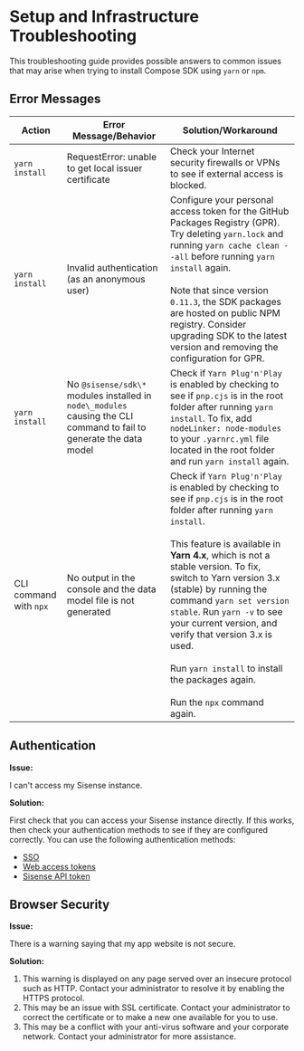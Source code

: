 # Setup and Infrastructure Troubleshooting

This troubleshooting guide provides possible answers to common issues that may arise when trying to install Compose SDK using `yarn` or `npm`.

## Error Messages

| **Action**             | **Error Message/Behavior**                                                                                           | **Solution/Workaround**                                                                                                                                                                                                                                                                                                                                                                                                                                                                               |
|------------------------|----------------------------------------------------------------------------------------------------------------------|-------------------------------------------------------------------------------------------------------------------------------------------------------------------------------------------------------------------------------------------------------------------------------------------------------------------------------------------------------------------------------------------------------------------------------------------------------------------------------------------------------|
| `yarn install`         | RequestError: unable to get local issuer certificate                                                                 | Check your Internet security firewalls or VPNs to see if external access is blocked.                                                                                                                                                                                                                                                                                                                                                                                                                  |
| `yarn install`         | Invalid authentication (as an anonymous user)                                                                        | Configure your personal access token for the GitHub Packages Registry (GPR). <br /> Try deleting `yarn.lock` and running `yarn cache clean --all` before running `yarn install` again. <br /><br /> Note that since version `0.11.3`, the SDK packages are hosted on public NPM registry. Consider upgrading SDK to the latest version and removing the configuration for GPR.                                                                                                                        |
| `yarn install`         | No `@sisense/sdk\*` modules installed in `node\_modules` causing the CLI command to fail to generate the data model  | Check if `Yarn Plug'n'Play` is enabled by checking to see if `pnp.cjs` is in the root folder after running `yarn install`. To fix, add `nodeLinker: node-modules` to your `.yarnrc.yml` file located in the root folder and run `yarn install` again.                                                                                                                                                                                                                                                 |
| CLI command with `npx` | No output in the console and the data model file is not generated                                                    | Check if `Yarn Plug'n'Play` is enabled by checking to see if `pnp.cjs` is in the root folder after running `yarn install`. <br /><br />This feature is available in **Yarn 4.x**, which is not a stable version. To fix, switch to Yarn version 3.x (stable) by running the command `yarn set version stable`. Run `yarn -v` to see your current version, and verify that version 3.x is used. <br /><br />Run `yarn install` to install the packages again. <br /><br />Run the `npx` command again. |

## Authentication

**Issue:**

I can't access my Sisense instance.

**Solution:**

First check that you can access your Sisense instance directly. If this works, then check your authentication methods to see if they are configured correctly. You can use the following authentication methods:

* [SSO](https://docs.sisense.com/main/SisenseLinux/using-single-sign-on-to-access-sisense.htm)
* [Web access tokens](https://docs.sisense.com/main/SisenseLinux/using-web-access-token.htm)
* [Sisense API token](https://sisense.dev/guides/restApi/using-rest-api.html#authentication)

## Browser Security

**Issue:**

There is a warning saying that my app website is not secure.

**Solution:**
1. This warning is displayed on any page served over an insecure protocol such as HTTP. Contact your administrator to resolve it by enabling the HTTPS protocol.
2. This may be an issue with SSL certificate. Contact your administrator to correct the certificate or to make a new one available for you to use.
3. This may be a conflict with your anti-virus software and your corporate network. Contact your administrator for more assistance.
